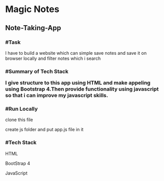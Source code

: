 <h1>Magic Notes</h1>

<h2>Note-Taking-App</h2>

<h3>#Task</h3>
<p>I have to build a website which can simple save notes and save it on browser locally and filter notes which i search</p>

<h3>#Summary of Tech Stack
<p>I give structure to this app using HTML and make appeling using Bootstrap 4.Then provide functionality using javascript so that i can improve my javascript skills.</p>
 
 <h3>#Run Locally</h3>
 <p>clone this file</p>
  <p>create js folder and put app.js file in it</p>
 
  
  <h3>#Tech Stack</h3>
  
  <p>HTML</p>
  <p>BootStrap 4</p>
  <p>JavaScript</p>
 
